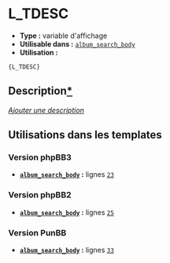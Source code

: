 # L_TDESC
* __Type :__ variable d'affichage
* __Utilisable dans :__ [`album_search_body`](../tpl/album_search_body.md#readme)
* __Utilisation :__

```smarty
{L_TDESC}
```

## Description[*](https://fa-tvars.appspot.com/var/L_TDESC)
[*Ajouter une description*](https://fa-tvars.appspot.com/var/L_TDESC)

## Utilisations dans les templates

### Version phpBB3
* __[`album_search_body`](../tpl/album_search_body.md#readme) :__ lignes [`23`](../src/prosilver/album_search_body.tpl#L23)

### Version phpBB2
* __[`album_search_body`](../tpl/album_search_body.md#readme) :__ lignes [`25`](../src/subsilver/album_search_body.tpl#L25)

### Version PunBB
* __[`album_search_body`](../tpl/album_search_body.md#readme) :__ lignes [`33`](../src/punbb/album_search_body.tpl#L33)

